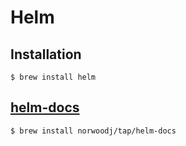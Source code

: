 # Helm

## Installation

```shell
$ brew install helm
```

## [helm-docs](https://github.com/norwoodj/helm-docs#installation)

```shell
$ brew install norwoodj/tap/helm-docs
```
